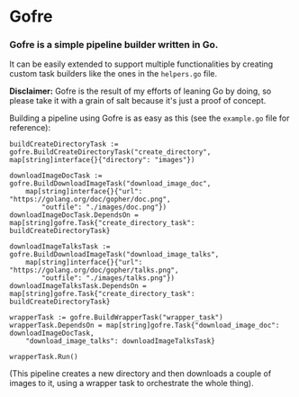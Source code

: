 # Gofre

### Gofre is a simple pipeline builder written in Go.

It can be easily extended to support multiple functionalities by creating custom task builders like the ones in the `helpers.go` file.

**Disclaimer:** Gofre is the result of my efforts of leaning Go by doing, so please take it with a grain of salt because it's just a proof of concept.

Building a pipeline using Gofre is as easy as this (see the `example.go` file for reference):

```
buildCreateDirectoryTask := gofre.BuildCreateDirectoryTask("create_directory", map[string]interface{}{"directory": "images"})

downloadImageDocTask := gofre.BuildDownloadImageTask("download_image_doc",
    map[string]interface{}{"url": "https://golang.org/doc/gopher/doc.png",
        "outfile": "./images/doc.png"})
downloadImageDocTask.DependsOn = map[string]gofre.Task{"create_directory_task": buildCreateDirectoryTask}

downloadImageTalksTask := gofre.BuildDownloadImageTask("download_image_talks",
    map[string]interface{}{"url": "https://golang.org/doc/gopher/talks.png",
        "outfile": "./images/talks.png"})
downloadImageTalksTask.DependsOn = map[string]gofre.Task{"create_directory_task": buildCreateDirectoryTask}

wrapperTask := gofre.BuildWrapperTask("wrapper_task")
wrapperTask.DependsOn = map[string]gofre.Task{"download_image_doc": downloadImageDocTask,
    "download_image_talks": downloadImageTalksTask}

wrapperTask.Run()
```

(This pipeline creates a new directory and then downloads a couple of images to it, using a wrapper task to orchestrate the whole thing).